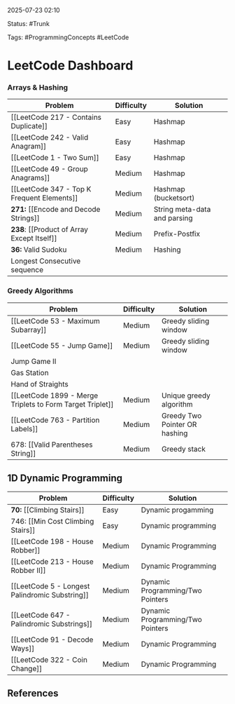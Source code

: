 2025-07-23 02:10

Status: #Trunk 

Tags: #ProgrammingConcepts #LeetCode

# LeetCode Dashboard
### Arrays & Hashing
| Problem                                     | Difficulty | Solution                     |
| ------------------------------------------- | ---------- | ---------------------------- |
| [[LeetCode 217 - Contains Duplicate]]       | Easy       | Hashmap                      |
| [[LeetCode 242 - Valid Anagram]]            | Easy       | Hashmap                      |
| [[LeetCode 1 - Two Sum]]                    | Easy       | Hashmap                      |
| [[LeetCode 49 - Group Anagrams]]            | Medium     | Hashmap                      |
| [[LeetCode 347 - Top K Frequent Elements]]  | Medium     | Hashmap (bucketsort)         |
| **271:** [[Encode and Decode Strings]]      | Medium     | String meta-data and parsing |
| **238**: [[Product of Array Except Itself]] | Medium     | Prefix-Postfix               |
| **36:** Valid Sudoku                        | Medium     | Hashing                      |
| Longest Consecutive sequence                |            |                              |

### Greedy Algorithms
| Problem                                                   | Difficulty | Solution                      |
| --------------------------------------------------------- | ---------- | ----------------------------- |
| [[LeetCode 53 - Maximum Subarray]]                        | Medium     | Greedy sliding window         |
| [[LeetCode 55 - Jump Game]]                               | Medium     | Greedy sliding window         |
| Jump Game II                                              |            |                               |
| Gas Station                                               |            |                               |
| Hand of Straights                                         |            |                               |
| [[LeetCode 1899 - Merge Triplets to Form Target Triplet]] | Medium     | Unique greedy algorithm       |
| [[LeetCode 763 - Partition Labels]]                       | Medium     | Greedy Two Pointer OR hashing |
| 678: [[Valid Parentheses String]]                         | Medium     | Greedy stack                  |

## 1D Dynamic Programming
| Problem                                        | Difficulty | Solution                         |
| ---------------------------------------------- | ---------- | -------------------------------- |
| **70:** [[Climbing Stairs]]                    | Easy       | Dynamic progamming               |
| 746: [[Min Cost Climbing Stairs]]              | Easy       | Dynamic programming              |
| [[LeetCode 198 - House Robber]]                | Medium     | Dynamic Programming              |
| [[LeetCode 213 - House Robber II]]             | Medium     | Dynamic Programming              |
| [[LeetCode 5 - Longest Palindromic Substring]] | Medium     | Dynamic Programming/Two Pointers |
| [[LeetCode 647 - Palindromic Substrings]]      | Medium     | Dynamic Programming/Two Pointers |
| [[LeetCode 91 - Decode Ways]]                  | Medium     | Dynamic Programming              |
| [[LeetCode 322 - Coin Change]]                 | Medium     | Dynamic Programming              |

## References
